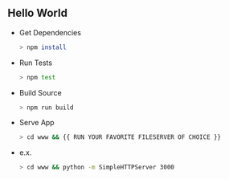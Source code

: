 ## Hello World

* Get Dependencies

    ```sh
    > npm install
    ```

* Run Tests
  
    ```sh
    > npm test
    ```

* Build Source
    ```sh
    > npm run build
     ```


* Serve App
    ```sh
    > cd www && {{ RUN YOUR FAVORITE FILESERVER OF CHOICE }}
    ```


* e.x.
    ```sh
    > cd www && python -m SimpleHTTPServer 3000
    ```
